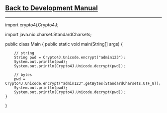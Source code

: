 ## [Back to Development Manual](../start.md)
***
import crypto4j.Crypto4J;

import java.nio.charset.StandardCharsets;

public class Main {
public static void main(String[] args) {

        // string
        String pwd = Crypto4J.Unicode.encrypt("admin123");
        System.out.println(pwd);
        System.out.println(Crypto4J.Unicode.decrypt(pwd));

        // bytes
        pwd = Crypto4J.Unicode.encrypt("admin123".getBytes(StandardCharsets.UTF_8));
        System.out.println(pwd);
        System.out.println(Crypto4J.Unicode.decrypt(pwd));
    }
}
```